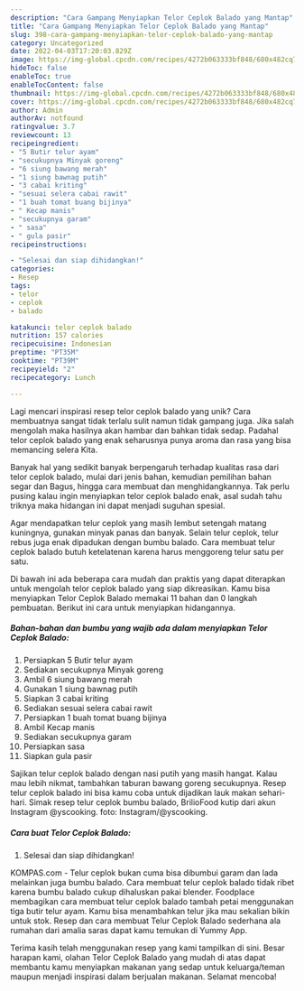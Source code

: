 ```yaml
---
description: "Cara Gampang Menyiapkan Telor Ceplok Balado yang Mantap"
title: "Cara Gampang Menyiapkan Telor Ceplok Balado yang Mantap"
slug: 398-cara-gampang-menyiapkan-telor-ceplok-balado-yang-mantap
category: Uncategorized
date: 2022-04-03T17:20:03.829Z
image: https://img-global.cpcdn.com/recipes/4272b063333bf848/680x482cq70/telor-ceplok-balado-foto-resep-utama.jpg
hideToc: false
enableToc: true
enableTocContent: false
thumbnail: https://img-global.cpcdn.com/recipes/4272b063333bf848/680x482cq70/telor-ceplok-balado-foto-resep-utama.jpg
cover: https://img-global.cpcdn.com/recipes/4272b063333bf848/680x482cq70/telor-ceplok-balado-foto-resep-utama.jpg
author: Admin
authorAv: notfound
ratingvalue: 3.7
reviewcount: 13
recipeingredient:
- "5 Butir telur ayam"
- "secukupnya Minyak goreng"
- "6 siung bawang merah"
- "1 siung bawnag putih"
- "3 cabai kriting"
- "sesuai selera cabai rawit"
- "1 buah tomat buang bijinya"
- " Kecap manis"
- "secukupnya garam"
- " sasa"
- " gula pasir"
recipeinstructions:

- "Selesai dan siap dihidangkan!"
categories:
- Resep
tags:
- telor
- ceplok
- balado

katakunci: telor ceplok balado 
nutrition: 157 calories
recipecuisine: Indonesian
preptime: "PT35M"
cooktime: "PT39M"
recipeyield: "2"
recipecategory: Lunch

---
```





Lagi mencari inspirasi resep telor ceplok balado yang unik? Cara membuatnya sangat tidak terlalu sulit namun tidak gampang juga. Jika salah mengolah maka hasilnya akan hambar dan bahkan tidak sedap. Padahal telor ceplok balado yang enak seharusnya punya aroma dan rasa yang bisa memancing selera Kita.





Banyak hal yang sedikit banyak berpengaruh terhadap kualitas rasa dari telor ceplok balado, mulai dari jenis bahan, kemudian pemilihan bahan segar dan Bagus, hingga cara membuat dan menghidangkannya. Tak perlu pusing kalau ingin menyiapkan telor ceplok balado enak,      asal sudah tahu triknya maka hidangan ini dapat menjadi suguhan spesial.














Agar mendapatkan telur ceplok yang masih lembut setengah matang kuningnya, gunakan minyak panas dan banyak. Selain telur ceplok, telur rebus juga enak dipadukan dengan bumbu balado. Cara membuat telur ceplok balado butuh ketelatenan karena harus menggoreng telur satu per satu.






Di bawah ini ada beberapa cara mudah dan praktis yang dapat diterapkan untuk mengolah telor ceplok balado yang siap dikreasikan. Kamu bisa menyiapkan Telor Ceplok Balado memakai 11 bahan dan 0 langkah pembuatan. Berikut ini cara untuk menyiapkan hidangannya.

<!--inarticleads1-->

##### Bahan-bahan dan bumbu yang wajib ada dalam menyiapkan Telor Ceplok Balado:

1. Persiapkan 5 Butir telur ayam
1. Sediakan secukupnya Minyak goreng
1. Ambil 6 siung bawang merah
1. Gunakan 1 siung bawnag putih
1. Siapkan 3 cabai kriting
1. Sediakan sesuai selera cabai rawit
1. Persiapkan 1 buah tomat buang bijinya
1. Ambil  Kecap manis
1. Sediakan secukupnya garam
1. Persiapkan  sasa
1. Siapkan  gula pasir


Sajikan telur ceplok balado dengan nasi putih yang masih hangat. Kalau mau lebih nikmat, tambahkan taburan bawang goreng secukupnya. Resep telur ceplok balado ini bisa kamu coba untuk dijadikan lauk makan sehari-hari. Simak resep telur ceplok bumbu balado, BrilioFood kutip dari akun Instagram @yscooking. foto: Instagram/@yscooking. 

<!--inarticleads2-->

##### Cara buat Telor Ceplok Balado:


1. Selesai dan siap dihidangkan!

KOMPAS.com - Telur ceplok bukan cuma bisa dibumbui garam dan lada melainkan juga bumbu balado. Cara membuat telur ceplok balado tidak ribet karena bumbu balado cukup dihaluskan pakai blender. Foodplace membagikan cara membuat telur ceplok balado tambah petai menggunakan tiga butir telur ayam. Kamu bisa menambahkan telur jika mau sekalian bikin untuk stok. Resep dan cara membuat Telur Ceplok Balado sederhana ala rumahan dari amalia saras dapat kamu temukan di Yummy App. 

Terima kasih telah menggunakan resep yang kami tampilkan di sini. Besar harapan kami, olahan Telor Ceplok Balado yang mudah di atas dapat membantu kamu menyiapkan makanan yang sedap untuk keluarga/teman maupun menjadi inspirasi dalam berjualan makanan. Selamat mencoba!

